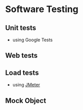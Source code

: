 # Software Testing

## Unit tests
- using Google Tests

## Web tests

## Load tests
- using [JMeter](http://jmeter.apache.org)

## Mock Object
